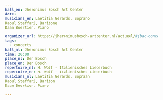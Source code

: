 ```yaml
---
hall_en: Jheronimus Bosch Art Center
date:
musicians_en: Laetitia Gerards, Soprano
Raoul Steffani, Baritone
Daan Boertien, Piano

organizer_url: https://jheronimusbosch-artcenter.nl/actueel/#jbac-concert
tags:
  - concerts
hall_nl: Jheronimus Bosch Art Center
time: 20:00
place_nl: Den Bosch
place_en: Den Bosch
repertoire_nl: H. Wolf - Italienisches Liederbuch
repertoire_en: H. Wolf - Italienisches Liederbuch
musicians_nl: Laetitia Gerards, Sopraan
Raoul Steffani, Bariton
Daan Boertien, Piano

---
```


